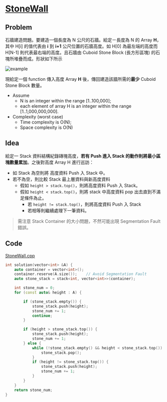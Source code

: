 # [StoneWall](https://app.codility.com/programmers/lessons/7-stacks_and_queues/stone_wall/)

## Problem

石牆建造問題。要建造一個長度為 N 公尺的石牆。給定ㄧ長度為 N 的 Array **H**，其中 H[i] 的值代表由 **i** 到 **i+1** 公尺位置的石牆高度。如 H[0] 為最左端的高度而 H[N-1] 則代表最右端的高度。且石牆由 Cuboid Stone Block (長方形區塊) 的石塊所堆疊而成。形狀如下所示

![example](https://codility-frontend-prod.s3.amazonaws.com/media/task_static/stone_wall/static/images/auto/4f1cef49cc46d451e88109d449ab7975.png)

現給定一個 function 傳入高度 Array **H** 後，傳回建造該牆所需的**最少** Cuboid Stone Block 數量。

- Assume
  - N is an integer within the range [1..100,000];
  - each element of array H is an integer within the range [1..1,000,000,000].
- Complexity (worst case)
  - Time complexity is O(N);
  - Space complexity is O(N)

## Idea

給定一 Stack 資料結構紀錄磚塊高度，**若有 Push 進入 Stack 的動作則將最小區塊數量累加**。之後對高度 Array H 進行巡訪：

- 如 Stack 為空則將 高度資料 Push 入 Stack 中。
- 若不為空，則比較 Stack 最上層資料與新高度資料
  - 假如 `height > stack.top()`，則將高度資料 Push 入 Stack。
  - 假如 `height < stack.top()`，則將 stack 中高度資料 pop 出去直到不滿足條件為止。
    - 若 `height != stack.top()`，則將高度資料 Push 入 Stack
    - 若相等則繼續處理下一筆資料。

> 需注意 Stack Container 的大小問題，不然可能出現 Segmentation Fault 錯誤。

## Code

[StoneWall.cpp](StoneWall.cpp)

```cpp
int solution(vector<int> &A) {
    auto container = vector<int>();
    container.reserve(A.size());    // Avoid Segmentation Fault
    auto stone_stack = stack<int, vector<int>>(container);

    int stone_num = 0;
    for (const auto& height : A) {

        if (stone_stack.empty()) {
            stone_stack.push(height);
            stone_num += 1;
            continue;
        }

        if (height > stone_stack.top()) {
            stone_stack.push(height);
            stone_num += 1;
        } else {
            while (!stone_stack.empty() && height < stone_stack.top()) {
                stone_stack.pop();
            }
            if (height != stone_stack.top()) {
                stone_stack.push(height);
                stone_num += 1;
            }
        }
    }
    return stone_num;
}
```
